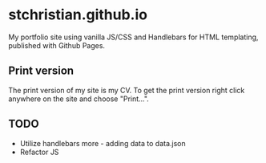 # stchristian.github.io

My portfolio site using vanilla JS/CSS and Handlebars for HTML templating, published with Github Pages.

## Print version

The print version of my site is my CV. To get the print version right click anywhere on the site and choose "Print...".

## TODO

- Utilize handlebars more - adding data to data.json
- Refactor JS
